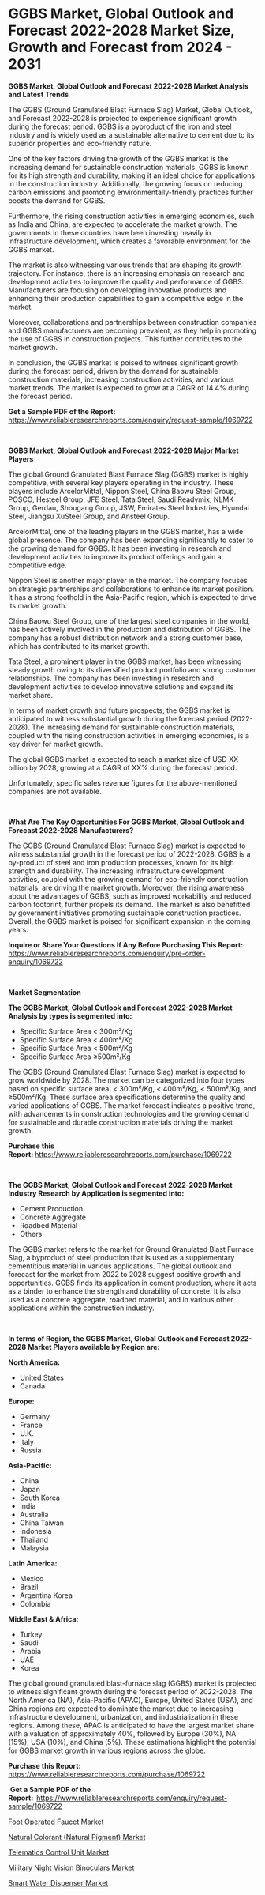 <p><h1>GGBS Market, Global Outlook and Forecast 2022-2028 Market Size, Growth and Forecast from 2024 - 2031</h1></p><p><strong>GGBS Market, Global Outlook and Forecast 2022-2028 Market Analysis and Latest Trends</strong></p>
<p><p>The GGBS (Ground Granulated Blast Furnace Slag) Market, Global Outlook, and Forecast 2022-2028 is projected to experience significant growth during the forecast period. GGBS is a byproduct of the iron and steel industry and is widely used as a sustainable alternative to cement due to its superior properties and eco-friendly nature.</p><p>One of the key factors driving the growth of the GGBS market is the increasing demand for sustainable construction materials. GGBS is known for its high strength and durability, making it an ideal choice for applications in the construction industry. Additionally, the growing focus on reducing carbon emissions and promoting environmentally-friendly practices further boosts the demand for GGBS.</p><p>Furthermore, the rising construction activities in emerging economies, such as India and China, are expected to accelerate the market growth. The governments in these countries have been investing heavily in infrastructure development, which creates a favorable environment for the GGBS market.</p><p>The market is also witnessing various trends that are shaping its growth trajectory. For instance, there is an increasing emphasis on research and development activities to improve the quality and performance of GGBS. Manufacturers are focusing on developing innovative products and enhancing their production capabilities to gain a competitive edge in the market.</p><p>Moreover, collaborations and partnerships between construction companies and GGBS manufacturers are becoming prevalent, as they help in promoting the use of GGBS in construction projects. This further contributes to the market growth.</p><p>In conclusion, the GGBS market is poised to witness significant growth during the forecast period, driven by the demand for sustainable construction materials, increasing construction activities, and various market trends. The market is expected to grow at a CAGR of 14.4% during the forecast period.</p></p>
<p><strong>Get a Sample PDF of the Report:&nbsp;</strong> <a href="https://www.reliableresearchreports.com/enquiry/request-sample/1069722">https://www.reliableresearchreports.com/enquiry/request-sample/1069722</a></p>
<p>&nbsp;</p>
<p><strong>GGBS Market, Global Outlook and Forecast 2022-2028 Major Market Players</strong></p>
<p><p>The global Ground Granulated Blast Furnace Slag (GGBS) market is highly competitive, with several key players operating in the industry. These players include ArcelorMittal, Nippon Steel, China Baowu Steel Group, POSCO, Hesteel Group, JFE Steel, Tata Steel, Saudi Readymix, NLMK Group, Gerdau, Shougang Group, JSW, Emirates Steel Industries, Hyundai Steel, Jiangsu XuSteel Group, and Ansteel Group.</p><p>ArcelorMittal, one of the leading players in the GGBS market, has a wide global presence. The company has been expanding significantly to cater to the growing demand for GGBS. It has been investing in research and development activities to improve its product offerings and gain a competitive edge. </p><p>Nippon Steel is another major player in the market. The company focuses on strategic partnerships and collaborations to enhance its market position. It has a strong foothold in the Asia-Pacific region, which is expected to drive its market growth.</p><p>China Baowu Steel Group, one of the largest steel companies in the world, has been actively involved in the production and distribution of GGBS. The company has a robust distribution network and a strong customer base, which has contributed to its market growth.</p><p>Tata Steel, a prominent player in the GGBS market, has been witnessing steady growth owing to its diversified product portfolio and strong customer relationships. The company has been investing in research and development activities to develop innovative solutions and expand its market share.</p><p>In terms of market growth and future prospects, the GGBS market is anticipated to witness substantial growth during the forecast period (2022-2028). The increasing demand for sustainable construction materials, coupled with the rising construction activities in emerging economies, is a key driver for market growth.</p><p>The global GGBS market is expected to reach a market size of USD XX billion by 2028, growing at a CAGR of XX% during the forecast period.</p><p>Unfortunately, specific sales revenue figures for the above-mentioned companies are not available.</p></p>
<p>&nbsp;</p>
<p><strong>What Are The Key Opportunities For GGBS Market, Global Outlook and Forecast 2022-2028 Manufacturers?</strong></p>
<p><p>The GGBS (Ground Granulated Blast Furnace Slag) market is expected to witness substantial growth in the forecast period of 2022-2028. GGBS is a by-product of steel and iron production processes, known for its high strength and durability. The increasing infrastructure development activities, coupled with the growing demand for eco-friendly construction materials, are driving the market growth. Moreover, the rising awareness about the advantages of GGBS, such as improved workability and reduced carbon footprint, further propels its demand. The market is also benefitted by government initiatives promoting sustainable construction practices. Overall, the GGBS market is poised for significant expansion in the coming years.</p></p>
<p><strong>Inquire or Share Your Questions If Any Before Purchasing This Report:</strong> <a href="https://www.reliableresearchreports.com/enquiry/pre-order-enquiry/1069722">https://www.reliableresearchreports.com/enquiry/pre-order-enquiry/1069722</a></p>
<p>&nbsp;</p>
<p><strong>Market Segmentation</strong></p>
<p><strong>The GGBS Market, Global Outlook and Forecast 2022-2028 Market Analysis by types is segmented into:</strong></p>
<p><ul><li>Specific Surface Area < 300m²/Kg</li><li>Specific Surface Area < 400m²/Kg</li><li>Specific Surface Area < 500m²/Kg</li><li>Specific Surface Area ≥500m²/Kg</li></ul></p>
<p><p>The GGBS (Ground Granulated Blast Furnace Slag) market is expected to grow worldwide by 2028. The market can be categorized into four types based on specific surface area: < 300m²/Kg, < 400m²/Kg, < 500m²/Kg, and ≥500m²/Kg. These surface area specifications determine the quality and varied applications of GGBS. The market forecast indicates a positive trend, with advancements in construction technologies and the growing demand for sustainable and durable construction materials driving the market growth.</p></p>
<p><strong>Purchase this Report:&nbsp;</strong><a href="https://www.reliableresearchreports.com/purchase/1069722">https://www.reliableresearchreports.com/purchase/1069722</a></p>
<p>&nbsp;</p>
<p><strong>The GGBS Market, Global Outlook and Forecast 2022-2028 Market Industry Research by Application is segmented into:</strong></p>
<p><ul><li>Cement Production</li><li>Concrete Aggregate</li><li>Roadbed Material</li><li>Others</li></ul></p>
<p><p>The GGBS market refers to the market for Ground Granulated Blast Furnace Slag, a byproduct of steel production that is used as a supplementary cementitious material in various applications. The global outlook and forecast for the market from 2022 to 2028 suggest positive growth and opportunities. GGBS finds its application in cement production, where it acts as a binder to enhance the strength and durability of concrete. It is also used as a concrete aggregate, roadbed material, and in various other applications within the construction industry.</p></p>
<p>&nbsp;</p>
<p><strong>In terms of Region, the GGBS Market, Global Outlook and Forecast 2022-2028 Market Players available by Region are:</strong></p>
<p>
    <p> <strong> North America: </strong>
        <ul>
            <li>United States</li>
            <li>Canada</li>
        </ul>
        </p> 
    <p> <strong> Europe: </strong>
        <ul>
            <li>Germany</li>
            <li>France</li>
            <li>U.K.</li>
            <li>Italy</li>
            <li>Russia</li>
        </ul>
        </p> 
    <p> <strong> Asia-Pacific: </strong>
        <ul>
            <li>China</li>
            <li>Japan</li>
            <li>South Korea</li>
            <li>India</li>
            <li>Australia</li>
            <li>China Taiwan</li>
            <li>Indonesia</li>
            <li>Thailand</li>
            <li>Malaysia</li>
        </ul>
        </p> 
    <p> <strong> Latin America: </strong>
        <ul>
            <li>Mexico</li>
            <li>Brazil</li>
            <li>Argentina Korea</li>
            <li>Colombia</li>
        </ul>
        </p> 
    <p> <strong> Middle East & Africa: </strong>
        <ul>
            <li>Turkey</li>
            <li>Saudi</li>
            <li>Arabia</li>
            <li>UAE</li>
            <li>Korea</li>
        </ul>
    </p>
    </p>
<p><p>The global ground granulated blast-furnace slag (GGBS) market is projected to witness significant growth during the forecast period of 2022-2028. The North America (NA), Asia-Pacific (APAC), Europe, United States (USA), and China regions are expected to dominate the market due to increasing infrastructure development, urbanization, and industrialization in these regions. Among these, APAC is anticipated to have the largest market share with a valuation of approximately 40%, followed by Europe (30%), NA (15%), USA (10%), and China (5%). These estimations highlight the potential for GGBS market growth in various regions across the globe.</p></p>
<p><strong>Purchase this Report: </strong><a href="https://www.reliableresearchreports.com/purchase/1069722">https://www.reliableresearchreports.com/purchase/1069722</a></p>
<p>&nbsp;<strong>Get a Sample PDF of the Report:&nbsp;&nbsp;</strong><a href="https://www.reliableresearchreports.com/enquiry/request-sample/1069722">https://www.reliableresearchreports.com/enquiry/request-sample/1069722</a></p>
<p><strong></strong></p>
<p><p><a href="https://medium.com/@ginawindler1/foot-operated-faucet-market-insights-into-market-cagr-market-trends-and-growth-strategies-27a0a15773f4">Foot Operated Faucet Market</a></p><p><a href="https://github.com/lataunyatinikmelvin59ilbd0dv/Market-Research-Report-List-1/blob/main/natural-colorant-natural-pigment-market.md">Natural Colorant (Natural Pigment) Market</a></p><p><a href="https://github.com/wusalecollins540tpqoz/Market-Research-Report-List-1/blob/main/telematics-control-unit-market.md">Telematics Control Unit Market</a></p><p><a href="https://medium.com/@ginawindler1/decoding-military-night-vision-binoculars-market-metrics-market-share-trends-and-growth-patterns-04f355774fa9">Military Night Vision Binoculars Market</a></p><p><a href="https://medium.com/@ginawindler1/smart-water-dispenser-market-competitive-analysis-market-trends-and-forecast-to-2031-cd89aec9dfa2">Smart Water Dispenser Market</a></p></p>